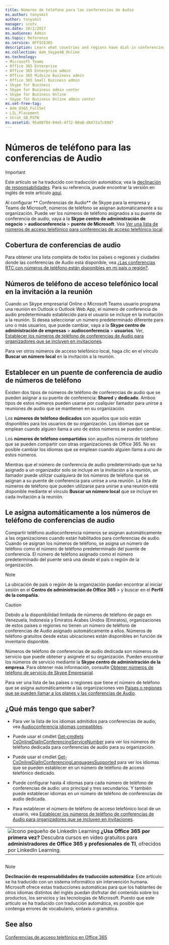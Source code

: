 ```yaml
---
title: Números de teléfono para las conferencias de Audio
ms.author: tonysmit
author: tonysmit
manager: scotv
ms.date: 10/2/2017
ms.audience: Admin
ms.topic: Reference
ms.service: OFFICE365
description: Learn what countries and regions have dial-in conferencing numbers, and how they are automatically assigned.
ms.collection: Adm_Skype4B_Online
ms.technology:
- Microsoft Teams
- Office 365 Enterprise
- Office 365 Enterprise admin
- Office 365 Midsize Business admin
- Office 365 Small Business admin
- Skype for Business
- Skype for Business admin center
- Skype for Business Online
- Skype for Business Online admin center
ms.set-free-tag:
- Adm_O365_FullSet
- LIL_Placement
- Strat_SB_PSTN
ms.assetid: 95a08f84-04e5-4f72-88a8-d6472a7c89d7
---
```




# Números de teléfono para las conferencias de Audio

> [!IMPORTANT]
> Este artículo se ha traducido con traducción automática; vea la  [declinación de responsabilidades](95a08f84-04e5-4f72-88a8-d6472a7c89d7.md#MT_Footer). Para su referencia, puede encontrar la versión en inglés de este artículo  [aquí](https://support.office.com/en-us/article/95a08f84-04e5-4f72-88a8-d6472a7c89d7). 
  
    
    


Al configurar ** Conferencias de Audio** de Skype para la empresa y Teams de Microsoft, números de teléfono se asignan automáticamente a su organización. Puede ver los números de teléfono asignados a su puente de conferencia de audio, vaya a la **Skype centro de administración de negocio** > **audioconferencia** > **puente de Microsoft**. Vea  [Ver una lista de números de acceso telefónico para conferencias de acceso telefónico local](see-a-list-of-audio-conferencing-numbers.md).
  
    
    


## Cobertura de conferencias de audio

Para obtener una lista completa de todos los países o regiones y ciudades donde las conferencias de Audio está disponible, vea  [¿Las conferencias RTC con números de teléfono están disponibles en mi país o región?](http://technet.microsoft.com/library/1096d81e-7e14-488c-95d8-b8322e39c059%28Office.14%29.aspx).
  
    
    

## Números de teléfono de acceso telefónico local en la invitación a la reunión

Cuando un Skype empresarial Online o Microsoft Teams usuario programa una reunión en Outlook o Outlook Web App, el número de conferencia de audio predeterminado establecido para el usuario se incluye en la invitación a la reunión. Si desea seleccionar un número predeterminado diferente para uno o más usuarios, que puede cambiar, vaya a la **Skype centro de administración de empresas** > **audioconferencia** > **usuarios**. Ver,  [Establecer los números de teléfono de conferencias de Audio para organizadores que se incluyen en invitaciones](set-the-audio-conferencing-phone-numbers-for-meeting-organizers-that-are-include.md).
  
    
    
Para ver otros números de acceso telefónico local, haga clic en el vínculo **Buscar un número local** en la invitación a la reunión.
  
    
    

## Establecer en un puente de conferencia de audio de números de teléfono

Existen dos tipos de números de teléfono de conferencias de audio que se pueden asignar a su puente de conferencia: **Shared** y **dedicado**. Ambos tipos de estos números pueden usarse por cualquier llamador para unirse a reuniones de audio que se mantienen en su organización.
  
    
    
Los **números de teléfono dedicados** son aquellos que solo están disponibles para los usuarios de su organización. Los idiomas que se emplean cuando alguien llama a uno de estos números se pueden cambiar.
  
    
    
Los **números de teléfono compartidos** son aquellos números de teléfono que se pueden compartir con otras organizaciones de Office 365. No es posible cambiar los idiomas que se emplean cuando alguien llama a uno de estos números.
  
    
    
Mientras que el número de conferencia de audio predeterminado que se ha asignado a un organizador solo se incluye en la invitación a la reunión, un llamador puede utilizar cualquiera de los números de teléfono que se asignan a su puente de conferencia para unirse a una reunión. La lista de números de teléfono que pueden utilizarse para unirse a una reunión está disponible mediante el vínculo **Buscar un número local** que se incluye en cada invitación a la reunión.
  
    
    

## Le asigna automáticamente a los números de teléfono de conferencias de audio

Compartir teléfono audioconferencia números se asignan automáticamente a las organizaciones cuando están habilitados para conferencias de audio. Cuando se asignan los números de teléfono, se asigna un número de teléfono como el número de teléfono predeterminado del puente de conferencia. El número de teléfono asignado como el número predeterminado del puente será una desde el país o región de la organización.
  
    
    

> [!NOTE]
> La ubicación de país o región de la organización puedan encontrar al iniciar sesión en el **Centro de administración de Office 365** > y buscar en el **Perfil de la compañía**. 
  
    
    


> [!CAUTION]
> Debido a la disponibilidad limitada de números de teléfono de pago en Venezuela, Indonesia y Emiratos Árabes Unidos (Emiratos), organizaciones de estos países o regiones no tienen un número de teléfono de conferencias de Audio asignado automáticamente a ellos. Números de teléfono gratuitos desde estas ubicaciones están disponibles en función de inventario disponible. 
  
    
    

Números de teléfono de conferencias de audio dedicada son números de servicio que puede obtener y asígnele el su organización. Pueden encontrar los números de servicio mediante la **Skype centro de administración de la empresa**. Para obtener más información, consulte  [Obtener números de teléfono de servicio de Skype Empresarial](getting-service-phone-numbers-for-skype-for-business-and-microsoft-teams.md).
  
    
    
Para ver una lista de las países o regiones que tiene el número de teléfono que se asigna automáticamente a las organizaciones ven  [Países o regiones que se pueden llamar a los planes y las conferencias de Audio](countries-regions-that-are-supported-for-audio-conferencing-and-calling-plans.md).
  
    
    

## ¿Qué más tengo que saber?


- Para ver la lista de los idiomas admitidos para conferencias de audio, vea  [Audioconferencia idiomas compatibles](audio-conferencing-supported-languages.md).
    
  
- Puede usar el cmdlet  [Get-cmdlets CsOnlineDialInConferencingServiceNumber](https://go.microsoft.com/fwlink/?LinkId=617691) para ver los números de teléfono dedicada para conferencias de audio para su organización.
    
  
- Puede usar el cmdlet  [Get-CsOnlineDialInConferencingLanguagesSupported](https://go.microsoft.com/fwlink/?LinkId=617684) para ver los idiomas que se pueden establecer en un número de teléfono de acceso telefónico dedicado.
    
  
- Puede configurar hasta 4 idiomas para cada número de teléfono de conferencias de audio: uno principal y tres secundarios. Y también puede establecer idiomas en un número de teléfono de conferencias de audio dedicada.
    
  
- Para establecer el número de teléfono de acceso telefónico local de un usuario, vea  [Establecer los números de teléfono de conferencias de Audio para organizadores que se incluyen en invitaciones](set-the-audio-conferencing-phone-numbers-for-meeting-organizers-that-are-include.md).
    
  

||
|:-----|
|![Icono pequeño de LinkedIn Learning](images/7e5cb7c8-dc66-4c9a-a16d-a30f10a970bd.png) **¿Usa Office 365 por primera vez?**         Descubra cursos en vídeo gratuitos para **administradores de Office 365 y profesionales de TI**, ofrecidos por LinkedIn Learning. |
   

## 
<a name="MT_Footer"> </a>


> [!NOTE]
> **Declinación de responsabilidades de traducción automática**: Este artículo se ha traducido con un sistema informático sin intervención humana. Microsoft ofrece estas traducciones automáticas para que los hablantes de otros idiomas distintos del inglés puedan disfrutar del contenido sobre los productos, los servicios y las tecnologías de Microsoft. Puesto que este artículo se ha traducido con traducción automática, es posible que contenga errores de vocabulario, sintaxis o gramática. 
  
    
    


## See also
<a name="MT_Footer"> </a>


#### 


  
    
    
 [Conferencias de acceso telefónico en Office 365](http://technet.microsoft.com/library/90d51188-0ba9-4dc4-bd6c-ae11dd1f8551%28Office.14%29.aspx)
